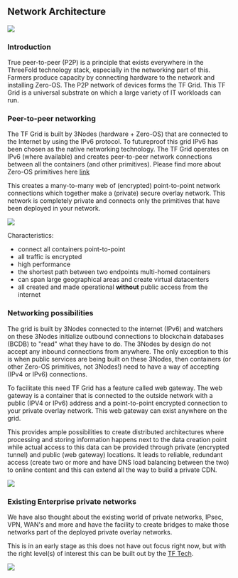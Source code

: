 ## Network Architecture

![](./img/network_funny.png)

### Introduction
True peer-to-peer (P2P) is a principle that exists everywhere in the ThreeFold technology stack, especially in the networking part of this.  Farmers produce capacity by connecting hardware to the network and installing Zero-OS.  The P2P network of devices forms the TF Grid.  This TF Grid is a universal substrate on which a large variety of IT workloads can run.

### Peer-to-peer networking
The TF Grid is built by 3Nodes (hardware + Zero-OS) that are connected to the Internet by using the IPv6 protocol.  To futureproof this grid IPv6 has been chosen as the native networking technology.  The TF Grid operates on IPv6 (where available) and creates peer-to-peer network connections between all the containers (and other primitives). Please find more about Zero-OS primitives here [link]() 
<!--
 TODO #43 Insert link to Zero-OS primitives
-->

This creates a many-to-many web of (encrypted) point-to-point network connections which together make a (private) secure overlay network.  This network is completely private and connects only the primitives that have been deployed in your network.

![](./img/network_architecture2.png)

Characteristics:
- connect all containers point-to-point
- all traffic is encrypted
- high performance
- the shortest path between two endpoints multi-homed containers
- can span large geographical areas and create virtual datacenters
- all created and made operational **without** public access from the internet

### Networking possibilities 
The grid is built by 3Nodes connected to the internet (IPv6) and watchers on these 3Nodes initialize outbound connections to blockchain databases (BCDB) to "read" what they have to do.  The 3Nodes by design do not accept any inbound connections from anywhere.  The only exception to this is when public services are being built on these 3Nodes, then containers (or other Zero-OS primitives, not 3Nodes!) need to have a way of accepting (IPv4 or IPv6) connections.

To facilitate this need TF Grid has a feature called web gateway.  The web gateway is a container that is connected to the outside network with a public (IPV4 or IPv6) address and a point-to-point encrypted connection to your private overlay network.  This web gateway can exist anywhere on the grid.

This provides ample possibilities to create distributed architectures where processing and storing information happens next to the data creation point while actual access to this data can be provided through private (encrypted tunnel) and public (web gateway) locations. It leads to reliable, redundant access (create two or more and have DNS load balancing between the two) to online content and this can extend all the way to build a private CDN.

![](./img/network_architecture4.png)

### Existing Enterprise private networks
We have also thought about the existing world of private networks, IPsec, VPN, WAN's and more and have the facility to create bridges to make those networks part of the deployed private overlay networks.

This is in an early stage as this does not have out focus right now, but with the right level(s) of interest this can be built out by the [TF Tech](http://www.threefold.tech).

![](./img/network_architecture.png)





